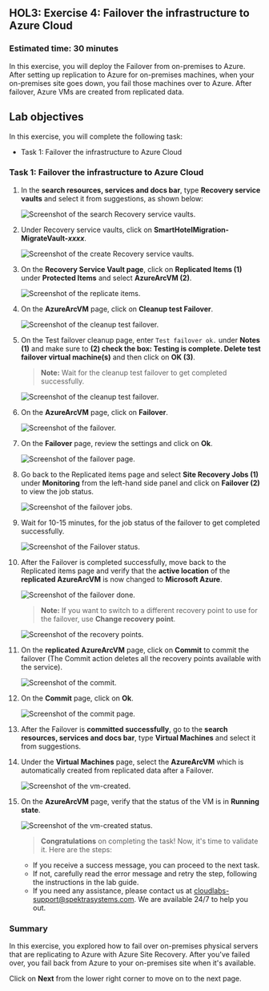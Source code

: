 ## HOL3: Exercise 4: Failover the infrastructure to Azure Cloud

### Estimated time: 30 minutes

In this exercise, you will deploy the Failover from on-premises to Azure. After setting up replication to Azure for on-premises machines, when your on-premises site goes down, you fail those machines over to Azure. After failover, Azure VMs are created from replicated data.

## Lab objectives

In this exercise, you will complete the following task:

- Task 1: Failover the infrastructure to Azure Cloud

### Task 1: Failover the infrastructure to Azure Cloud

1. In the **search resources, services and docs bar**, type **Recovery service vaults** and select it from suggestions, as shown below:
   
   ![Screenshot of the search Recovery service vaults.](Images/upd-search-asr.png "Recovery service vaults")
    
1. Under Recovery service vaults, click on **SmartHotelMigration<inject key="DeploymentID" enableCopy="false" />-MigrateVault-_xxxx_**.  

    ![Screenshot of the create Recovery service vaults.](Images/hol3-e2-s2.png "create Recovery service vaults")
    
1. On the **Recovery Service Vault page**, click on **Replicated Items (1)** under **Protected Items** and select **AzureArcVM (2)**.     

    ![Screenshot of the replicate items.](Images/upd-hol3-e4-s4.png "replicate items") 
    
1. On the **AzureArcVM** page, click on **Cleanup test Failover**.   

   ![Screenshot of the cleanup test failover.](Images/hol3-e3-s8.png "cleanup test failover") 
   
1. On the Test failover cleanup page, enter `Test failover ok.` under **Notes (1)** and make sure to **(2) check the box: Testing is complete. Delete test failover virtual machine(s)** and then click on **OK (3)**.

   > **Note:** Wait for the cleanup test failover to get completed successfully.
   
   ![Screenshot of the cleanup test failover.](Images/hol3-e3-s9.png "cleanup test failover") 
   
1. On the **AzureArcVM** page, click on **Failover**.

   ![Screenshot of the failover.](Images/hol3-e4-s5.png "failover") 
   
1. On the **Failover** page, review the settings and click on **Ok**.  

   ![Screenshot of the failover page.](Images/hol3-e4-s6.png "failover page") 
   
1. Go back to the Replicated items page and select **Site Recovery Jobs (1)** under **Monitoring** from the left-hand side panel and click on **Failover (2)** to view the job status.      

   ![Screenshot of the failover jobs.](Images/hol3-e4-s7.png "failover jobs") 
   
1. Wait for 10-15 minutes, for the job status of the failover to get completed successfully.

    ![Screenshot of the Failover status.](Images/hol3-e4-s9.png "Failover status")    
   
1. After the Failover is completed successfully, move back to the Replicated items page and verify that the **active location** of the **replicated AzureArcVM** is now changed to **Microsoft Azure**.

   ![Screenshot of the failover done.](Images/hol3-e4-s10.png "failover done")  
   
   > **Note:** If you want to switch to a different recovery point to use for the failover, use **Change recovery point**.   
  
   ![Screenshot of the recovery points.](Images/hol3-e4-s14.png "recovery points") 
   
1. On the **replicated AzureArcVM** page, click on **Commit** to commit the failover (The Commit action deletes all the recovery points available with the service). 

   ![Screenshot of the commit.](Images/hol3-e4-s15.png "commit")
   
1. On the **Commit** page, click on **Ok**.   

   ![Screenshot of the commit page.](Images/hol3-e4-s16.png "commit page") 
   
1. After the Failover is **committed successfully**, go to the **search resources, services and docs bar**, type **Virtual Machines** and select it from suggestions.   

1. Under the **Virtual Machines** page, select the **AzureArcVM** which is automatically created from replicated data after a Failover.

    ![Screenshot of the vm-created.](Images/hol3-e4-s11.png "vm-created") 
   
1. On the **AzureArcVM** page, verify that the status of the VM is in **Running state**. 

    ![Screenshot of the vm-created status.](Images/hol3-e4-s13.png "vm-created status")  

    > **Congratulations** on completing the task! Now, it's time to validate it. Here are the steps:
    - If you receive a success message, you can proceed to the next task.
    - If not, carefully read the error message and retry the step, following the instructions in the lab guide.
    - If you need any assistance, please contact us at cloudlabs-support@spektrasystems.com. We are available 24/7 to help you out.
  
    <validation step="5f5a1f2a-bb3b-4f38-9f12-4b57af351efc" />


### Summary

In this exercise, you explored how to fail over on-premises physical servers that are replicating to Azure with Azure Site Recovery. After you've failed over, you fail back from Azure to your on-premises site when it's available.

Click on **Next** from the lower right corner to move on to the next page.
